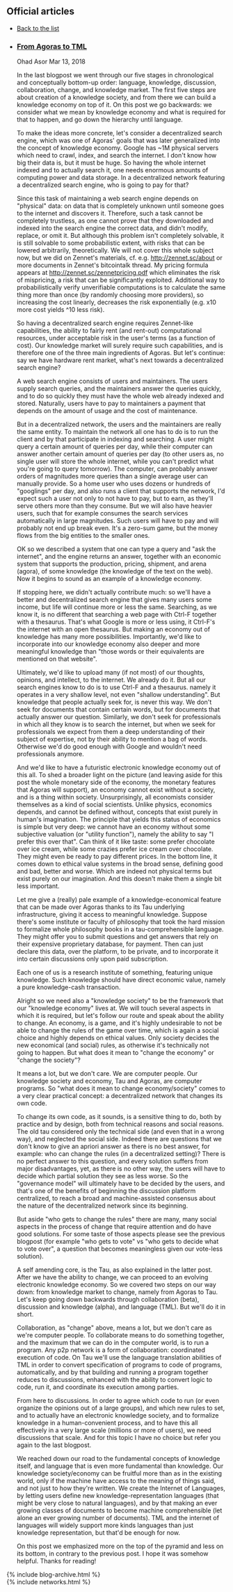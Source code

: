 <div class="main-wrapper" id="page-blog">
    <div id="roadmap">
            <div class="dont-skew width-100">
                <div class="content container blog">
                    <h2 class="text-center" id="h2-blog">Official articles</h2>   
                    <ul  class="list-lang none">
                        <li><a href="{{site.url}}/blog"><i class="fa fa-angle-left" aria-hidden="true"></i> Back to the list</a> </li>
                    </ul>
                    <ul class="list-blog">
                        <li>
                            <h3><a href="{{site.url}}/faq/why-is-this-site-so-awesome">From Agoras to TML</a></h3>
                            <span class="author">Ohad Asor</span>
                            <span class="dot"></span>
                            <span class="date">Mar 13, 2018</span>
                            <p class="blog-content">In the last blogpost we went through our five stages in chronological and conceptually bottom-up order: language, knowledge, discussion, collaboration, change, and knowledge market. The first five steps are about creation of a knowledge society, and from there we can build a knowledge economy on top of it. On this post we go backwards: we consider what we mean by knowledge economy and what is required for that to happen, and go down the hierarchy until language.

To make the ideas more concrete, let's consider a decentralized search engine, which was one of Agoras' goals that was later generalized into the concept of knowledge economy. Google has ~1M physical servers which need to crawl, index, and search the internet. I don't know how big their data is, but it must be huge. So having the whole internet indexed and to actually search it, one needs enormous amounts of computing power and data storage. In a decentralized network featuring a decentralized search engine, who is going to pay for that?

Since this task of maintaining a web search engine depends on "physical" data: on data that is completely unknown until someone goes to the internet and discovers it. Therefore, such a task cannot be completely trustless, as one cannot prove that they downloaded and indexed into the search engine the correct data, and didn't modify, replace, or omit it. But although this problem isn't completely solvable, it is still solvable to some probabilistic extent, with risks that can be lowered arbitrarily, theoretically. We will not cover this whole subject now, but we did on Zennet's materials, cf. e.g. http://zennet.sc/about or more documents in Zennet's bitcointalk thread. My pricing formula appears at http://zennet.sc/zennetpricing.pdf which eliminates the risk of mispricing, a risk that can be significantly exploited. Additional way to probabilistically verify unverifiable computations is to calculate the same thing more than once (by randomly choosing more providers), so increasing the cost linearly, decreases the risk exponentially (e.g. x10 more cost yields ^10 less risk).

So having a decentralized search engine requires Zennet-like capabilities, the ability to fairly rent (and rent-out) computational resources, under acceptable risk in the user's terms (as a function of cost). Our knowledge market will surely require such capabilities, and is therefore one of the three main ingredients of Agoras. But let's continue: say we have hardware rent market, what's next towards a decentralized search engine?

A web search engine consists of users and maintainers. The users supply search queries, and the maintainers answer the queries quickly, and to do so quickly they must have the whole web already indexed and stored. Naturally, users have to pay to maintainers a payment that depends on the amount of usage and the cost of maintenance.

But in a decentralized network, the users and the maintainers are really the same entity. To maintain the network all one has to do is to run the client and by that participate in indexing and searching. A user might query a certain amount of queries per day, while their computer can answer another certain amount of queries per day (to other users as, no single user will store the whole internet, while you can't predict what you're going to query tomorrow). The computer, can probably answer orders of magnitudes more queries than a single average user can manually provide. So a home user who uses dozens or hundreds of "googlings" per day, and also runs a client that supports the network, I'd expect such a user not only to not have to pay, but to earn, as they'll serve others more than they consume. But we will also have heavier users, such that for example consumes the search services automatically in large magnitudes. Such users will have to pay and will probably not end up break even. It's a zero-sum game, but the money flows from the big entities to the smaller ones.

OK so we described a system that one can type a query and "ask the internet", and the engine returns an answer, together with an economic system that supports the production, pricing, shipment, and arena (agora), of some knowledge (the knowledge of the text on the web). Now it begins to sound as an example of a knowledge economy.

If stopping here, we didn't actually contribute much: so we'll have a better and decentralized search engine that gives many users some income, but life will continue more or less the same. Searching, as we know it, is no different that searching a web page with Ctrl-F together with a thesaurus. That's what Google is more or less using, it Ctrl-F's the internet with an open thesaurus. But making an economy out of knowledge has many more possibilities. Importantly, we'd like to incorporate into our knowledge economy also deeper and more meaningful knowledge than "those words or their equivalents are mentioned on that website".

Ultimately, we'd like to upload many (if not most) of our thoughts, opinions, and intellect, to the internet. We already do it. But all our search engines know to do is to use Ctrl-F and a thesaurus. namely it operates in a very shallow level, not even "shallow understanding". But knowledge that people actually seek for, is never this way. We don't seek for documents that contain certain words, but for documents that actually answer our question. Similarly, we don't seek for professionals in which all they know is to search the internet, but when we seek for professionals we expect from them a deep understanding of their subject of expertise, not by their ability to mention a bag of words. Otherwise we'd do good enough with Google and wouldn't need professionals anymore.

And we'd like to have a futuristic electronic knowledge economy out of this all. To shed a broader light on the picture (and leaving aside for this post the whole monetary side of the economy, the monetary features that Agoras will support), an economy cannot exist without a society, and is a thing within society. Unsurprisingly, all economists consider themselves as a kind of social scientists. Unlike physics, economics depends, and cannot be defined without, concepts that exist purely in human's imagination. The principle that yields this status of economics is simple but very deep: we cannot have an economy without some subjective valuation (or "utility function"), namely the ability to say "I prefer this over that". Can think of it like taste: some prefer chocolate over ice cream, while some crazies prefer ice cream over chocolate. They might even be ready to pay different prices. In the bottom line, it comes down to ethical value systems in the broad sense, defining good and bad, better and worse. Which are indeed not physical terms but exist purely on our imagination. And this doesn't make them a single bit less important.

Let me give a (really) pale example of a knowledge-economical feature that can be made over Agoras thanks to its Tau underlying infrastructure, giving it access to meaningful knowledge. Suppose there's some institute or faculty of philosophy that took the hard mission to formalize whole philosophy books in a tau-comprehensible language. They might offer you to submit questions and get answers that rely on their expensive proprietary database, for payment. Then can just declare this data, over the platform, to be private, and to incorporate it into certain discussions only upon paid subscription.

Each one of us is a research institute of something, featuring unique knowledge. Such knowledge should have direct economic value, namely a pure knowledge-cash transaction.

Alright so we need also a "knowledge society" to be the framework that our "knowledge economy" lives at. We will touch several aspects in which it is required, but let's follow our route and speak about the ability to change. An economy, is a game, and it's highly undesirable to not be able to change the rules of the game over time, which is again a social choice and highly depends on ethical values. Only society decides the new economical (and social) rules, as otherwise it's technically not going to happen. But what does it mean to "change the economy" or "change the society"?

It means a lot, but we don't care. We are computer people. Our knowledge society and economy, Tau and Agoras, are computer programs. So "what does it mean to change economy/society" comes to a very clear practical concept: a decentralized network that changes its own code.

To change its own code, as it sounds, is a sensitive thing to do, both by practice and by design, both from technical reasons and social reasons. The old tau considered only the technical side (and even that in a wrong way), and neglected the social side. Indeed there are questions that we don't know to give an apriori answer as there is no best answer, for example: who can change the rules (in a decentralized setting)? There is no perfect answer to this question, and every solution suffers from major disadvantages, yet, as there is no other way, the users will have to decide which partial solution they see as less worse. So the "governance model" will ultimately have to be decided by the users, and that's one of the benefits of beginning the discussion platform centralized, to reach a broad and machine-assisted consensus about the nature of the decentralized network since its beginning.

But aside "who gets to change the rules" there are many, many social aspects in the process of change that require attention and do have good solutions. For some taste of those aspects please see the previous blogpost (for example "who gets to vote" vs "who gets to decide what to vote over", a question that becomes meaningless given our vote-less solution).

A self amending core, is the Tau, as also explained in the latter post. After we have the ability to change, we can proceed to an evolving electronic knowledge economy. So we covered two steps on our way down: from knowledge market to change, namely from Agoras to Tau. Let's keep going down backwards through collaboration (beta), discussion and knowledge (alpha), and language (TML). But we'll do it in short.

Collaboration, as "change" above, means a lot, but we don't care as we're computer people. To collaborate means to do something together, and the maximum that we can do in the computer world, is to run a program. Any p2p network is a form of collaboration: coordinated execution of code. On Tau we'll use the language translation abilities of TML in order to convert specification of programs to code of programs, automatically, and by that building and running a program together reduces to discussions, enhanced with the ability to convert logic to code, run it, and coordinate its execution among parties.

From here to discussions. In order to agree which code to run (or even organize the opinions out of a large groups), and which new rules to set, and to actually have an electronic knowledge society, and to formalize knowledge in a human-convenient process, and to have this all effectively in a very large scale (millions or more of users), we need discussions that scale. And for this topic I have no choice but refer you again to the last blogpost.

We reached down our road to the fundamental concepts of knowledge itself, and language that is even more fundamental than knowledge. Our knowledge society/economy can be fruitful more than as in the existing world, only if the machine have access to the meaning of things said, and not just to how they're written. We create the Internet of Languages, by letting users define new knowledge-representation languages (that might be very close to natural languages), and by that making an ever growing classes of documents to become machine comprehensible (let alone an ever growing number of documents). TML and the internet of languages will widely support more kinds languages than just knowledge representation, but that'd be enough for now.

On this post we emphasized more on the top of the pyramid and less on its bottom, in contrary to the previous post. I hope it was somehow helpful. Thanks for reading!</p>
                        </li>
                    </ul>
                     <div class="col-md-3">
            {% include blog-archive.html %}
        </div>
                </div>
            </div>
     </div>
    {% include networks.html %}
</div>